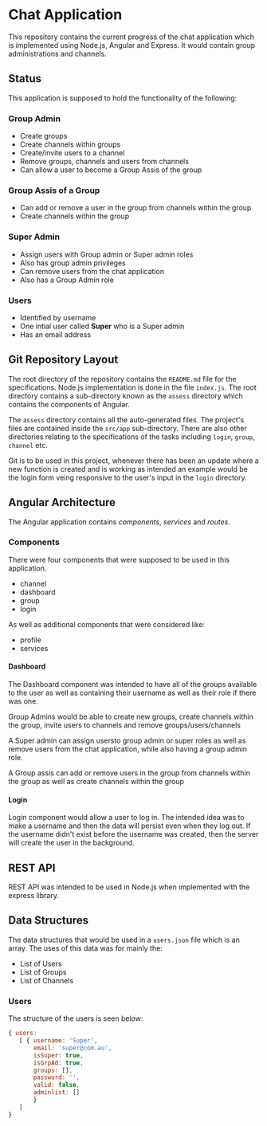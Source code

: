 # Chat Application
This repository contains the current progress of the chat application which is implemented using Node.js, Angular and Express. It would contain group administrations and channels.

## Status
This application is supposed to hold the functionality of the following:  
### Group Admin
* Create groups
* Create channels within groups
* Create/invite users to a channel
* Remove groups, channels and users from channels
* Can allow a user to become a Group Assis of the group

### Group Assis of a Group
* Can add or remove a user in the group from channels within the group
* Create channels within the group

### Super Admin
* Assign users with Group admin or Super admin roles
* Also has group admin privileges
* Can remove users from the chat application
* Also has a Group Admin role

### Users
* Identified by username
* One intial user called __Super__ who is a Super admin
* Has an email address

## Git Repository Layout
The root directory of the repository contains the `README.md` file for the specifications. Node.js implementation is done in the file `index.js`. The root directory contains a sub-directory known as the `assess` directory which contains the components of Angular.
  
The `assess` directory contains all the auto-generated files. The project's files are contained inside the `src/app` sub-directory. There are also other directories relating to the specifications of the tasks including `login`, `group`, `channel` etc.
  
Git is to be used in this project, whenever there has been an update where a new function is created and is working as intended an example would be the login form veing responsive to the user's input in the `login` directory.

## Angular Architecture
The Angular application contains _components_, _services_ and _routes_.

### Components
There were four components that were supposed to be used in this application. 
- channel
- dashboard
- group
- login

As well as additional components that were considered like:
- profile
- services

#### Dashboard
The Dashboard component was intended to have all of the groups available to the user as well as containing their username as well as their role if there was one.

Group Admins would be able to create new groups, create channels within the group, invite users to channels and remove groups/users/channels

A Super admin can assign usersto group admin or super roles as well as remove users from the chat application, while also having a group admin role.

A Group assis can add or remove users in the group from channels within the group as well as create channels within the group

#### Login
Login component would allow a user to log in. The intended idea was to make a username and then the data will persist even when they log out. If the username didn't exist before the username was created, then the server will create the user in the background.

## REST API
REST API was intended to be used in Node.js when implemented with the express library.

## Data Structures
The data structures that would be used in a `users.json` file which is an array. The uses of this data was for mainly the:
- List of Users
- List of Groups
- List of Channels


### Users
The structure of the users is seen below:

```javascript
{ users:
   [ { username: 'Super',
       email: 'super@com.au',
       isSuper: true,
       isGrpAd: true,
       groups: [],
       password: '',
       valid: false,
       adminlist: [] 
       } 
   ] 
}
```